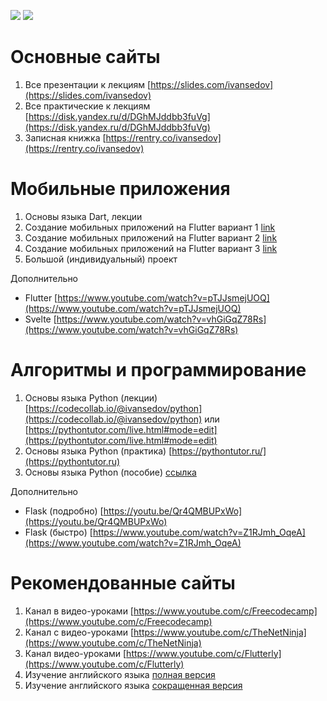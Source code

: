 ![](https://x-lines.ru/letters/i/cyrillictechno/0682/000000/48/0/qozga6jxjtnwhoe.png)
[![](https://i.ibb.co/SBjTrkn/qj1sh7d1xrzgg53xpf5gn5uuci1g67o.jpg)](https://rentry.co/ivansedov)

# Основные сайты

1. Все презентации к лекциям [https://slides.com/ivansedov](https://slides.com/ivansedov)
2. Все практические к лекциям [https://disk.yandex.ru/d/DGhMJddbb3fuVg](https://disk.yandex.ru/d/DGhMJddbb3fuVg)
3. Записная книжка [https://rentry.co/ivansedov](https://rentry.co/ivansedov)

# Мобильные приложения

1. Основы языка Dart, лекции
2. Создание мобильных приложений на Flutter вариант 1 [link](https://www.youtube.com/watch?v=1ukSR1GRtMU&list=PL4cUxeGkcC9jLYyp2Aoh6hcWuxFDX6PBJ)
3. Создание мобильных приложений на Flutter вариант 2 [link](https://www.youtube.com/watch?v=cpkSVwf75-k&list=PL6lh8cTntlDiLlH_rHl5F0JOy_gRm_Wa4)
4. Создание мобильных приложений на Flutter вариант 3 [link](https://www.youtube.com/watch?v=sOYGLk3A6NQ&list=PLyaYkfwvXhRKjYAIO4_J_IcHtAXUR_1ci)
5. Большой (индивидуальный) проект

Дополнительно
- Flutter [https://www.youtube.com/watch?v=pTJJsmejUOQ](https://www.youtube.com/watch?v=pTJJsmejUOQ)
- Svelte [https://www.youtube.com/watch?v=vhGiGqZ78Rs](https://www.youtube.com/watch?v=vhGiGqZ78Rs)

# Алгоритмы и программирование

1. Основы языка Python (лекции) [https://codecollab.io/@ivansedov/python](https://codecollab.io/@ivansedov/python) или [https://pythontutor.com/live.html#mode=edit](https://pythontutor.com/live.html#mode=edit)
2. Основы языка Python (практика) [https://pythontutor.ru/](https://pythontutor.ru)
3. Основы языка Python (пособие) [ссылка](https://disk.yandex.ru/i/Sp90alQKt-z6Bg)

Дополнительно
- Flask (подробно) [https://youtu.be/Qr4QMBUPxWo](https://youtu.be/Qr4QMBUPxWo)
- Flask (быстро) [https://www.youtube.com/watch?v=Z1RJmh_OqeA](https://www.youtube.com/watch?v=Z1RJmh_OqeA)

# Рекомендованные сайты

1. Канал в видео-уроками [https://www.youtube.com/c/Freecodecamp](https://www.youtube.com/c/Freecodecamp)
2. Канал с видео-уроками [https://www.youtube.com/c/TheNetNinja](https://www.youtube.com/c/TheNetNinja)
3. Канал видео-уроками [https://www.youtube.com/c/Flutterly](https://www.youtube.com/c/Flutterly)
4. Изучение английского языка [полная версия](https://www.youtube.com/playlist?list=PL66DIGaegedqtRaxfVsk6vH5dBDuL5w92)
5. Изучение английского языка [сокращенная версия](https://www.youtube.com/playlist?list=PL66DIGaegedqVBwaauzKVk7DNqIFaXrN_)
